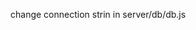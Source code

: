 <!-- joi validation added for pre database validation -->


change connection strin in server/db/db.js
